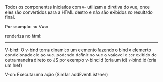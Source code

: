 Todos os componentes iniciados com v- utilizam a diretiva do vue, onde eles são convertidos para a HTML dentro e não são exibidos no resultado final.

Por exemplo:
no Vue:

<div v-if="condicional"></div>
renderiza no html:
<div></div>

---

V-bind:
O v-bind torna dinamico um elemento fazendo o bind o elemento condicionado ele ao vue.
podendo definir no vue a variavel e ser exibido de outra maneira direto do JS
por exemplo
v-bind:id (cria um id)
v-bind:id (cria um href)

V-on:
Executa uma ação (Similar addEventListener)
